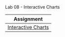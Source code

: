 Lab 08 - Interactive Charts

|Assignment |
|:------:|
|[Interactive Charts](Interactive_Charts.md)|
